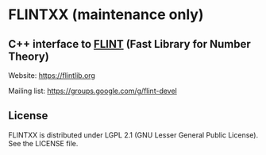 # FLINTXX (maintenance only)
## C++ interface to [FLINT](https://github.com/flintlib/) (Fast Library for Number Theory)

Website: https://flintlib.org

Mailing list: https://groups.google.com/g/flint-devel


## License

FLINTXX is distributed under LGPL 2.1 (GNU Lesser General Public License).
See the LICENSE file.

